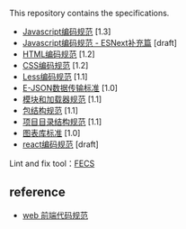 This repository contains the specifications.


- [Javascript编码规范](javascript-style-guide.md) <span class="std-rec">[1.3]</span>
- [Javascript编码规范 - ESNext补充篇](es-next-style-guide.md) <span class="std-rec">[draft]</span>
- [HTML编码规范](html-style-guide.md) <span class="std-rec">[1.2]</span>
- [CSS编码规范](css-style-guide.md) <span class="std-rec">[1.2]</span>
- [Less编码规范](less-code-style.md) <span class="std-rec">[1.1]</span>
- [E-JSON数据传输标准](e-json.md) <span class="std-rec">[1.0]</span>
- [模块和加载器规范](module.md) <span class="std-rec">[1.1]</span>
- [包结构规范](package.md) <span class="std-rec">[1.1]</span>
- [项目目录结构规范](directory.md) <span class="std-rec">[1.1]</span>
- [图表库标准](chart.md) <span class="std-rec">[1.0]</span>
- [react编码规范](react-style-guide.md) <span class="std-rec">[draft]</span>


Lint and fix tool：[FECS](http://fecs.baidu.com/)

## reference
- [web 前端代码规范](https://segmentfault.com/a/1190000012315970)
